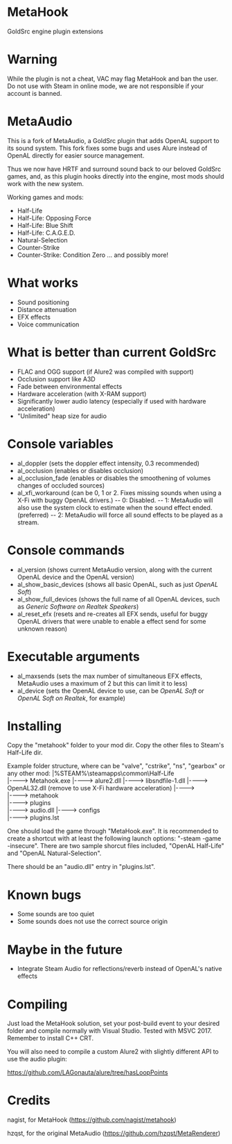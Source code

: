 # MetaHook
GoldSrc engine plugin extensions

# Warning
While the plugin is not a cheat, VAC may flag MetaHook and ban the user.
Do not use with Steam in online mode, we are not responsible if your account is banned.

# MetaAudio
This is a fork of MetaAudio, a GoldSrc plugin that adds OpenAL support to its sound system. This fork fixes some bugs and uses Alure instead of OpenAL directly for easier source management.

Thus we now have HRTF and surround sound back to our beloved GoldSrc games, and, as this plugin hooks directly into the engine, most mods should work with the new system.

Working games and mods:
- Half-Life
- Half-Life: Opposing Force
- Half-Life: Blue Shift
- Half-Life: C.A.G.E.D.
- Natural-Selection
- Counter-Strike
- Counter-Strike: Condition Zero
... and possibly more!

# What works
- Sound positioning
- Distance attenuation
- EFX effects
- Voice communication

# What is better than current GoldSrc
- FLAC and OGG support (if Alure2 was compiled with support)
- Occlusion support like A3D
- Fade between environmental effects
- Hardware acceleration (with X-RAM support)
- Significantly lower audio latency (especially if used with hardware acceleration)
- "Unlimited" heap size for audio

# Console variables
- al_doppler (sets the doppler effect intensity, 0.3 recommended)
- al_occlusion (enables or disables occlusion)
- al_occlusion_fade (enables or disables the smoothening of volumes changes of occluded sources)
- al_xfi_workaround (can be 0, 1 or 2. Fixes missing sounds when using a X-Fi with buggy OpenAL drivers.)
-- 0: Disabled.
-- 1: MetaAudio will also use the system clock to estimate when the sound effect ended. (preferred)
-- 2: MetaAudio will force all sound effects to be played as a stream.

# Console commands
- al_version (shows current MetaAudio version, along with the current OpenAL device and the OpenAL version)
- al_show_basic_devices (shows all basic OpenAL, such as just _OpenAL Soft_)
- al_show_full_devices (shows the full name of all OpenAL devices, such as _Generic Software on Realtek Speakers_)
- al_reset_efx (resets and re-creates all EFX sends, useful for buggy OpenAL drivers that were unable to enable a effect send for some unknown reason)

# Executable arguments
- al_maxsends (sets the max number of simultaneous EFX effects, MetaAudio uses a maximum of 2 but this can limit it to less)
- al_device (sets the OpenAL device to use, can be _OpenAL Soft_ or _OpenAL Soft on Realtek_, for example)

# Installing
Copy the "metahook" folder to your mod dir.
Copy the other files to Steam's Half-Life dir.

Example folder structure, where <game> can be "valve", "cstrike", "ns", "gearbox" or any other mod:
|%STEAM%\steamapps\common\Half-Life\
|----> Metahook.exe
|----> alure2.dll
|----> libsndfile-1.dll
|----> OpenAL32.dll (remove to use X-Fi hardware acceleration)
|----> <game>\
  |----> metahook\
    |----> plugins\
      |----> audio.dll
    |----> configs\
      |----> plugins.lst

One should load the game through "MetaHook.exe". It is recommended to create a shortcut with at least the following launch options:
"-steam -game <game> -insecure". There are two sample shorcut files included, "OpenAL Half-Life" and "OpenAL Natural-Selection".

There should be an "audio.dll" entry in "plugins.lst".

# Known bugs
- Some sounds are too quiet
- Some sounds does not use the correct source origin

# Maybe in the future
- Integrate Steam Audio for reflections/reverb instead of OpenAL's native effects

# Compiling
Just load the MetaHook solution, set your post-build event to your desired folder and compile normally with Visual Studio.
Tested with MSVC 2017. Remember to install C++ CRT.

You will also need to compile a custom Alure2 with slightly different API to use the audio plugin:

https://github.com/LAGonauta/alure/tree/hasLoopPoints

# Credits
nagist, for MetaHook (https://github.com/nagist/metahook)

hzqst, for the original MetaAudio (https://github.com/hzqst/MetaRenderer)
